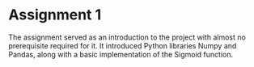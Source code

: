 # Assignment 1
The assignment served as an introduction to the project with almost no prerequisite required for it.
It introduced Python libraries Numpy and Pandas, along with a basic implementation of the Sigmoid function.
